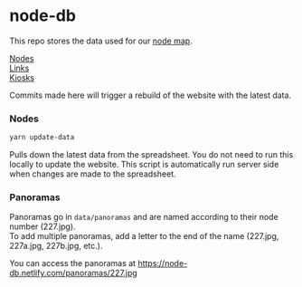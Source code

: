 # node-db

This repo stores the data used for our [node map](https://nycmesh.net/map).

[Nodes](https://node-db.netlify.com/nodes.json)  
[Links](https://node-db.netlify.com/links.json)  
[Kiosks](https://node-db.netlify.com/kiosks.json)  

Commits made here will trigger a rebuild of the website with the latest data.

### Nodes

```bash
yarn update-data
```
Pulls down the latest data from the spreadsheet. You do not need to run this locally to update the website. This script is automatically run server side when changes are made to the spreadsheet.

### Panoramas

Panoramas go in `data/panoramas` and are named according to their node number (227.jpg).  
To add multiple panoramas, add a letter to the end of the name (227.jpg, 227a.jpg, 227b.jpg, etc.).

You can access the panoramas at https://node-db.netlify.com/panoramas/227.jpg
